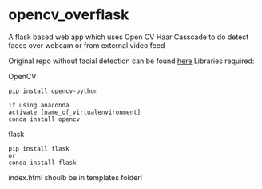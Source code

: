 # opencv_overflask
A flask based web app which uses Open CV Haar Casscade to do detect faces over webcam or from external video feed  

Original repo without facial detection can be found [here]('https://github.com/log0/video_streaming_with_flask_example')
Libraries required:

OpenCV 
```
pip install opencv-python

if using anaconda
activate [name_of_virtualenvironment]
conda install opencv 
```

flask
```
pip install flask
or 
conda install flask 
```

index.html shoulb be in templates folder!
